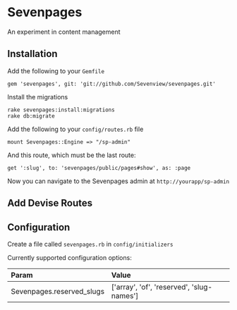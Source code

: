 Sevenpages
==========

An experiment in content management

Installation
------------

Add the following to your `Gemfile`

```
gem 'sevenpages', git: 'git://github.com/Sevenview/sevenpages.git'
```

Install the migrations

```
rake sevenpages:install:migrations
rake db:migrate
```

Add the following to your `config/routes.rb` file

```
mount Sevenpages::Engine => "/sp-admin"
```

And this route, which must be the last route:

```
get ':slug', to: 'sevenpages/public/pages#show', as: :page
```

Now you can navigate to the Sevenpages admin at `http://yourapp/sp-admin`


Add Devise Routes
-----------------


Configuration
-------------

Create a file called `sevenpages.rb` in `config/initializers`

Currently supported configuration options:

Param                      | Value
:--------------------------| :-----------------------------------------
Sevenpages.reserved_slugs  |['array', 'of', 'reserved', 'slug-names']
